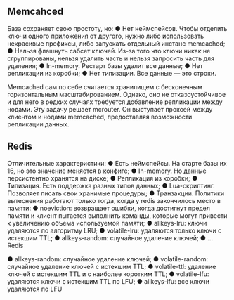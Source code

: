 ## Memcahced
База сохраняет свою простоту, но:
● Нет неймспейсов. Чтобы отделить ключи одного приложения
от другого, нужно либо использовать некрасивые префиксы,
либо запускать отдельный инстанс memcached;
● Нельзя флашнуть сабсет ключей. Из-за того что ключи никак
не сгруппированы, нельзя удалить часть и нельзя запросить
часть для удаления;
● In-memory. Рестарт базы удалит все данные;
● Нет репликации из коробки;
● Нет типизации. Все данные — это строки.

Memcached сам по себе считается хранилищем с бесконечным
горизонтальным масштабированием. Однако, оно не
отказоустойчивое и для него в редких случаях требуется
добавление репликации между нодами.
Эту задачу решает mcrouter. Он выступает проксей между
клиентом и нодами memcached, предоставляя возможности
репликации данных.

## Redis
Отличительные характеристики:
● Есть неймспейсы. На старте базы их 16, но это значение
меняется в конфиге;
● In-memory. Но данные персистентно хранятся на диске;
● Репликация из коробки;
● Типизация. Есть поддержка разных типов данных;
● Lua-скриптинг. Позволяет писать свои хранимые процедуры;
● Транзакции.
Политики вытеснения работают только тогда, когда у redis
закончилось место в памяти:
● noeviction: возвращает ошибки, когда достигнут предел
памяти и клиент пытается выполнить команды, которые могут
привести к увеличению объема используемой памяти;
● allkeys-lru: ключи удаляются по алгоритму LRU;
● volatile-lru: удаляются только ключи с истекшим TTL;
● allkeys-random: случайное удаление ключей;
● ...
Redis

● allkeys-random: случайное удаление ключей;
● volatile-random: случайное удаление ключей с истекшим TTL;
● volatile-ttl: удаление ключей с истекшим TTL и с наиболее
коротким TTL;
● volatile-lfu: удаляются ключи с истекшим TTL по LFU;
● allkeys-lfu: все ключи удаляются по LFU
